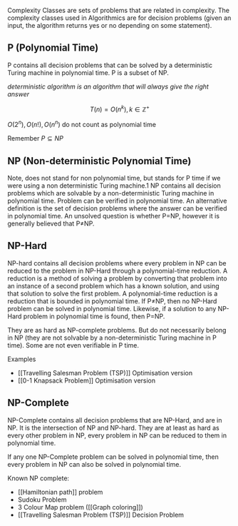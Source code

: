 Complexity Classes are sets of problems that are related in complexity. The complexity classes used in Algorithmics are for decision problems (given an input, the algorithm returns yes or no depending on some statement).
## P (Polynomial Time)
P contains all decision problems that can be solved by a deterministic Turing machine in polynomial time. P is a subset of NP.

*deterministic algorithm is an algorithm that will always give the right answer*


$$
T(n)=O(n^k),k \in { \mathbb{Z}^+ }
$$

$O(2^n),O(n!),O(n^n)$ do not count as polynomial time

Remember $P \subseteq NP$

## NP (Non-deterministic Polynomial Time)
Note, does not stand for non polynomial time, but stands for P time if we were using a non deterministic Turing machine.1
NP contains all decision problems which are solvable by a non-deterministic Turing machine in polynomial time. 
Problem can be verified in polynomial time.
An alternative definition is the set of decision problems where the answer can be verified in polynomial time. An unsolved question is whether P=NP, however it is generally believed that P≠NP.
## NP-Hard
NP-hard contains all decision problems where every problem in NP can be reduced to the problem in NP-Hard through a polynomial-time reduction. 
A reduction is a method of solving a problem by converting that problem into an instance of a second problem which has a known solution, and using that solution to solve the first problem. 
A polynomial-time reduction is a reduction that is bounded in polynomial time. If P≠NP, then no NP-Hard problem can be solved in polynomial time. Likewise, if a solution to any NP-Hard problem in polynomial time is found, then P=NP.

They are as hard as NP-complete problems.
But do not necessarily belong in NP (they are not solvable by a non-deterministic Turing machine in P time).
Some are not even verifiable in P time.

Examples
- [[Travelling Salesman Problem (TSP)]] Optimisation version
- [[0-1 Knapsack Problem]] Optimisation version



## NP-Complete
NP-Complete contains all decision problems that are NP-Hard, and are in NP. It is the intersection of NP and NP-hard.
They are at least as hard as every other problem in NP, every problem in NP can be reduced to them in polynomial time. 

If any one NP-Complete problem can be solved in polynomial time, then every problem in NP can also be solved in polynomial time.


Known NP complete:
- [[Hamiltonian path]] problem
- Sudoku Problem
- 3 Colour Map problem ([[Graph coloring]])
- [[Travelling Salesman Problem (TSP)]] Decision Problem
